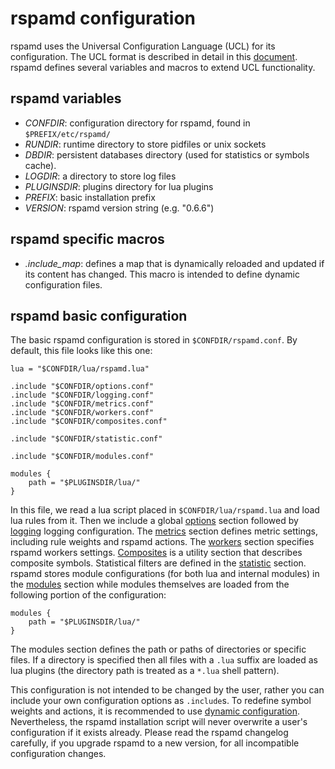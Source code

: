 # rspamd configuration

rspamd uses the Universal Configuration Language (UCL) for its configuration. The UCL format is described in detail in this [document](ucl.md). rspamd defines several variables and macros to extend
UCL functionality.

## rspamd variables

- *CONFDIR*: configuration directory for rspamd, found in `$PREFIX/etc/rspamd/`
- *RUNDIR*: runtime directory to store pidfiles or unix sockets
- *DBDIR*: persistent databases directory (used for statistics or symbols cache).
- *LOGDIR*: a directory to store log files
- *PLUGINSDIR*: plugins directory for lua plugins
- *PREFIX*: basic installation prefix
- *VERSION*: rspamd version string (e.g. "0.6.6")

## rspamd specific macros

- *.include_map*: defines a map that is dynamically reloaded and updated if its content has changed. This macro is intended to define dynamic configuration files.

## rspamd basic configuration

The basic rspamd configuration is stored in `$CONFDIR/rspamd.conf`. By default, this file looks like this one:

~~~ucl
lua = "$CONFDIR/lua/rspamd.lua"

.include "$CONFDIR/options.conf"
.include "$CONFDIR/logging.conf"
.include "$CONFDIR/metrics.conf"
.include "$CONFDIR/workers.conf"
.include "$CONFDIR/composites.conf"

.include "$CONFDIR/statistic.conf"

.include "$CONFDIR/modules.conf"

modules {
	path = "$PLUGINSDIR/lua/"
}
~~~

In this file, we read a lua script placed in `$CONFDIR/lua/rspamd.lua` and load lua rules from it. Then we include a global [options](options.md) section followed by [logging](logging.md) logging configuration. The [metrics](metrics.md) section defines metric settings, including rule weights and rspamd actions. The [workers](../workers/index.md) section specifies rspamd workers settings. [Composites](composites.md) is a utility section that describes composite symbols. Statistical filters are defined in the [statistic](statistic.md) section. rspamd stores module configurations (for both lua and internal modules) in the [modules](../modules/index.md) section while modules themselves are loaded from the following portion of the configuration:

~~~ucl
modules {
	path = "$PLUGINSDIR/lua/"
}
~~~

The modules section defines the path or paths of directories or specific files. If a directory is specified then all files with a `.lua` suffix are loaded as lua plugins (the directory path is treated as a `*.lua` shell pattern).

This configuration is not intended to be changed by the user, rather you can include your own configuration options as `.include`s. To redefine symbol weights and actions, it is recommended to use [dynamic configuration](settings.md). Nevertheless, the rspamd installation script will never overwrite a user's configuration if it exists already. Please read the rspamd changelog carefully, if you upgrade rspamd to a new version, for all incompatible configuration changes.
